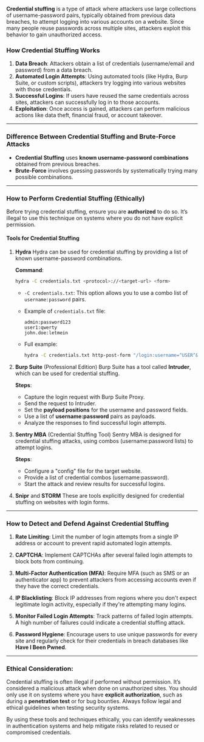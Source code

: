 
**Credential stuffing** is a type of attack where attackers use large collections of username-password pairs, typically obtained from previous data breaches, to attempt logging into various accounts on a website. Since many people reuse passwords across multiple sites, attackers exploit this behavior to gain unauthorized access.

### **How Credential Stuffing Works**
1. **Data Breach**: Attackers obtain a list of credentials (username/email and password) from a data breach.
2. **Automated Login Attempts**: Using automated tools (like Hydra, Burp Suite, or custom scripts), attackers try logging into various websites with those credentials.
3. **Successful Logins**: If users have reused the same credentials across sites, attackers can successfully log in to those accounts.
4. **Exploitation**: Once access is gained, attackers can perform malicious actions like data theft, financial fraud, or account takeover.

---

### **Difference Between Credential Stuffing and Brute-Force Attacks**
- **Credential Stuffing** uses **known username-password combinations** obtained from previous breaches.
- **Brute-Force** involves guessing passwords by systematically trying many possible combinations.

---

### **How to Perform Credential Stuffing (Ethically)**

Before trying credential stuffing, ensure you are **authorized** to do so. It’s illegal to use this technique on systems where you do not have explicit permission.

#### **Tools for Credential Stuffing**

1. **Hydra**
   Hydra can be used for credential stuffing by providing a list of known username-password combinations.
   
   **Command**:
   ```bash
   hydra -C credentials.txt <protocol>://<target-url> <form>
   ```

   - `-C credentials.txt`: This option allows you to use a combo list of `username:password` pairs.
   - Example of `credentials.txt` file:
     ```text
     admin:password123
     user1:qwerty
     john.doe:letmein
     ```

   - Full example:
     ```bash
     hydra -C credentials.txt http-post-form "/login:username=^USER^&password=^PASS^:Invalid credentials" -V
     ```

2. **Burp Suite** (Professional Edition)
   Burp Suite has a tool called **Intruder**, which can be used for credential stuffing.

   **Steps**:
   - Capture the login request with Burp Suite Proxy.
   - Send the request to Intruder.
   - Set the **payload positions** for the username and password fields.
   - Use a list of **username:password** pairs as payloads.
   - Analyze the responses to find successful login attempts.

3. **Sentry MBA** (Credential Stuffing Tool)
   Sentry MBA is designed for credential stuffing attacks, using combos (username:password lists) to attempt logins.

   **Steps**:
   - Configure a "config" file for the target website.
   - Provide a list of credential combos (username:password).
   - Start the attack and review results for successful logins.

4. **Snipr** and **STORM**
   These are tools explicitly designed for credential stuffing on websites with login forms.

---

### **How to Detect and Defend Against Credential Stuffing**

1. **Rate Limiting**:
   Limit the number of login attempts from a single IP address or account to prevent rapid automated login attempts.

2. **CAPTCHA**:
   Implement CAPTCHAs after several failed login attempts to block bots from continuing.

3. **Multi-Factor Authentication (MFA)**:
   Require MFA (such as SMS or an authenticator app) to prevent attackers from accessing accounts even if they have the correct credentials.

4. **IP Blacklisting**:
   Block IP addresses from regions where you don't expect legitimate login activity, especially if they're attempting many logins.

5. **Monitor Failed Login Attempts**:
   Track patterns of failed login attempts. A high number of failures could indicate a credential stuffing attack.

6. **Password Hygiene**:
   Encourage users to use unique passwords for every site and regularly check for their credentials in breach databases like **Have I Been Pwned**.

---

### **Ethical Consideration**:
Credential stuffing is often illegal if performed without permission. It’s considered a malicious attack when done on unauthorized sites. You should only use it on systems where you have **explicit authorization**, such as during a **penetration test** or for bug bounties. Always follow legal and ethical guidelines when testing security systems.

By using these tools and techniques ethically, you can identify weaknesses in authentication systems and help mitigate risks related to reused or compromised credentials.
